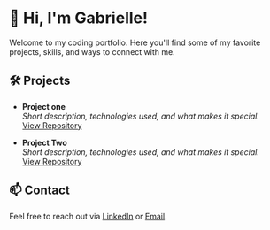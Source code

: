 # 👋 Hi, I'm Gabrielle!

Welcome to my coding portfolio. Here you'll find some of my favorite projects, skills, and ways to connect with me.

## 🛠 Projects

- **Project one**  
  *Short description, technologies used, and what makes it special.*  
  [View Repository](link-to-repo)

- **Project Two**  
  *Short description, technologies used, and what makes it special.*  
  [View Repository](link-to-repo)

## 📫 Contact

Feel free to reach out via [LinkedIn](https://www.linkedin.com/in/gabrielle-johnson-1421492a2/) or [Email](Gabriellejohnson508@icloud.com).
